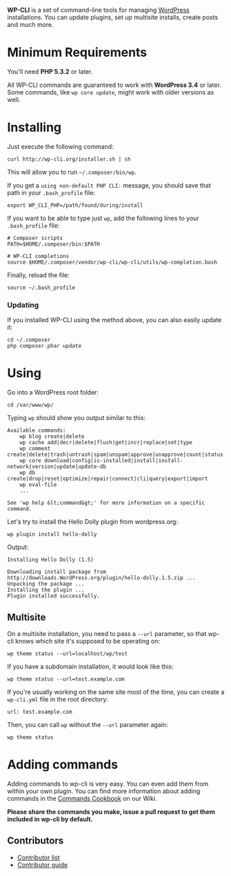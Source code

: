 **WP-CLI** is a set of command-line tools for managing [WordPress](http://wordpress.org) installations. You can update plugins, set up multisite installs, create posts and much more.

Minimum Requirements
==========

You'll need **PHP 5.3.2** or later.

All WP-CLI commands are guaranteed to work with **WordPress 3.4** or later. Some commands, like `wp core update`, might work with older versions as well.

Installing
==========

Just execute the following command:

```
curl http://wp-cli.org/installer.sh | sh
```

This will allow you to run `~/.composer/bin/wp`.

If you get a `using non-default PHP CLI:` message, you should save that path in your `.bash_profile` file:

```
export WP_CLI_PHP=/path/found/during/install
```

If you want to be able to type just `wp`, add the following lines to your `.bash_profile` file:

```
# Composer scripts
PATH=$HOME/.composer/bin:$PATH

# WP-CLI completions
source $HOME/.composer/vendor/wp-cli/wp-cli/utils/wp-completion.bash
```

Finally, reload the file:

```
source ~/.bash_profile
```

### Updating

If you installed WP-CLI using the method above, you can also easily update it:

```
cd ~/.composer
php composer.phar update
```

Using
=====

Go into a WordPress root folder:

```
cd /var/www/wp/
```

Typing `wp` should show you output similar to this:

```
Available commands:
    wp blog create|delete
    wp cache add|decr|delete|flush|get|incr|replace|set|type
    wp comment create|delete|trash|untrash|spam|unspam|approve|unapprove|count|status|last
    wp core download|config|is-installed|install|install-network|version|update|update-db
    wp db create|drop|reset|optimize|repair|connect|cli|query|export|import
    wp eval-file
    ...

See 'wp help &lt;command&gt;' for more information on a specific command.
```

Let's try to install the Hello Dolly plugin from wordpress.org:

```
wp plugin install hello-dolly
```

Output:

```
Installing Hello Dolly (1.5)

Downloading install package from http://downloads.WordPress.org/plugin/hello-dolly.1.5.zip ...
Unpacking the package ...
Installing the plugin ...
Plugin installed successfully.
```

Multisite
---------

On a multisite installation, you need to pass a `--url` parameter, so that wp-cli knows which site it's supposed to be operating on:

```
wp theme status --url=localhost/wp/test
```

If you have a subdomain installation, it would look like this:

```
wp theme status --url=test.example.com
```

If you're usually working on the same site most of the time, you can create a `wp-cli.yml` file in the root directory:

```
url: test.example.com
```

Then, you can call `wp` without the `--url` parameter again:

```
wp theme status
```

Adding commands
===============

Adding commands to wp-cli is very easy. You can even add them from within your own plugin.
You can find more information about adding commands in the [Commands Cookbook](https://github.com/wp-cli/wp-cli/wiki/Commands-Cookbook) on our Wiki.

**Please share the commands you make, issue a pull request to get them included in wp-cli by default.**

Contributors
------------

- [Contributor list](https://github.com/wp-cli/wp-cli/contributors)
- [Contributor guide](https://github.com/wp-cli/wp-cli/blob/master/CONTRIBUTING.md)
